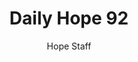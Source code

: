 ---
image: /assets/img/daily-hope-default-artwork.png
title: Daily Hope 92
number: 92
categories:
  - Daily Hope
author: Hope Staff
notes: Daily Hope 92
embed: >-
  <iframe style="border-radius:12px" src="https://open.spotify.com/embed/episode/7xBgCM6tK4RdgAwHqB67lF?utm_source=generator" width="100%" height="152" frameBorder="0" allowfullscreen="" allow="autoplay; clipboard-write; encrypted-media; fullscreen; picture-in-picture" loading="lazy"></iframe>
---